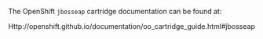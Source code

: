 The OpenShift `jbosseap` cartridge documentation can be found at:

Http://openshift.github.io/documentation/oo_cartridge_guide.html#jbosseap
